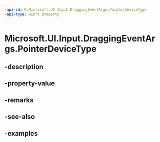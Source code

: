 ```yaml
---
-api-id: P:Microsoft.UI.Input.DraggingEventArgs.PointerDeviceType
-api-type: winrt property
---
```


# Microsoft.UI.Input.DraggingEventArgs.PointerDeviceType

<!--
public Microsoft.UI.Input.PointerDeviceType PointerDeviceType { get; }
-->


## -description

## -property-value

## -remarks

## -see-also

## -examples


